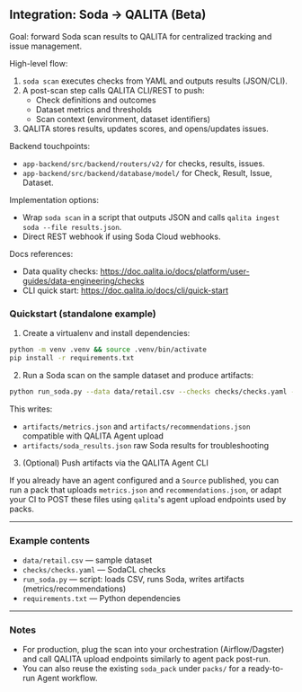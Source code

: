 ## Integration: Soda → QALITA (Beta)

Goal: forward Soda scan results to QALITA for centralized tracking and issue management.

High-level flow:

1. `soda scan` executes checks from YAML and outputs results (JSON/CLI).
2. A post-scan step calls QALITA CLI/REST to push:
   - Check definitions and outcomes
   - Dataset metrics and thresholds
   - Scan context (environment, dataset identifiers)
3. QALITA stores results, updates scores, and opens/updates issues.

Backend touchpoints:

- `app-backend/src/backend/routers/v2/` for checks, results, issues.
- `app-backend/src/backend/database/model/` for Check, Result, Issue, Dataset.

Implementation options:

- Wrap `soda scan` in a script that outputs JSON and calls `qalita ingest soda --file results.json`.
- Direct REST webhook if using Soda Cloud webhooks.

Docs references:

- Data quality checks: https://doc.qalita.io/docs/platform/user-guides/data-engineering/checks
- CLI quick start: https://doc.qalita.io/docs/cli/quick-start

### Quickstart (standalone example)

1. Create a virtualenv and install dependencies:

```bash
python -m venv .venv && source .venv/bin/activate
pip install -r requirements.txt
```

2. Run a Soda scan on the sample dataset and produce artifacts:

```bash
python run_soda.py --data data/retail.csv --checks checks/checks.yaml --artifacts artifacts
```

This writes:
- `artifacts/metrics.json` and `artifacts/recommendations.json` compatible with QALITA Agent upload
- `artifacts/soda_results.json` raw Soda results for troubleshooting

3. (Optional) Push artifacts via the QALITA Agent CLI

If you already have an agent configured and a `Source` published, you can run a pack that uploads `metrics.json` and `recommendations.json`, or adapt your CI to POST these files using `qalita`'s agent upload endpoints used by packs.

---

### Example contents

- `data/retail.csv` — sample dataset
- `checks/checks.yaml` — SodaCL checks
- `run_soda.py` — script: loads CSV, runs Soda, writes artifacts (metrics/recommendations)
- `requirements.txt` — Python dependencies

---

### Notes

- For production, plug the scan into your orchestration (Airflow/Dagster) and call QALITA upload endpoints similarly to agent pack post-run.
- You can also reuse the existing `soda_pack` under `packs/` for a ready-to-run Agent workflow.


